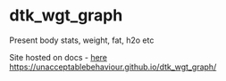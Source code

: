 # dtk_wgt_graph
Present body stats, weight, fat, h2o etc

Site hosted on docs - [here](https://unacceptablebehaviour.github.io/dtk_wgt_graph/)
https://unacceptablebehaviour.github.io/dtk_wgt_graph/
